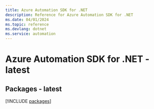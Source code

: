 ```yaml
---
title: Azure Automation SDK for .NET
description: Reference for Azure Automation SDK for .NET
ms.date: 04/01/2024
ms.topic: reference
ms.devlang: dotnet
ms.service: automation
---
```

# Azure Automation SDK for .NET - latest
## Packages - latest
[!INCLUDE [packages](automation-index.md)]